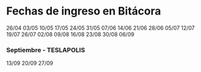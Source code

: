 <h1>Fechas de ingreso en Bitácora</h2>
26/04  
03/05  
10/05  
17/05  
24/05  
31/05  
07/06  
14/06  
21/06  
28/06  
05/07  
12/07  
19/07  
26/07  
02/08  
09/08  
16/08  
23/08  
30/08  
06/09  
<h3>Septiembre - TESLAPOLIS</h3>  
13/09  
20/09  
27/09  